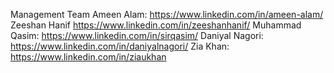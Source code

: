 Management Team
Ameen Alam: https://www.linkedin.com/in/ameen-alam/
Zeeshan Hanif https://www.linkedin.com/in/zeeshanhanif/
Muhammad Qasim: https://www.linkedin.com/in/sirqasim/
Daniyal Nagori: https://www.linkedin.com/in/daniyalnagori/
Zia Khan: https://www.linkedin.com/in/ziaukhan
